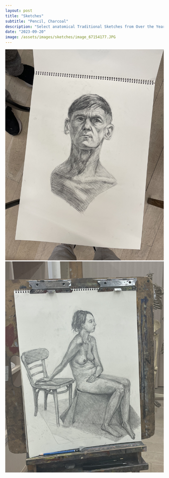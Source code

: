 ```yaml
---
layout: post
title: "Sketches"
subtitle: "Pencil, Charcoal"
description: "Select anatomical Traditional Sketches from Over the Years."
date: "2023-09-20"
image: /assets/images/sketches/image_67154177.JPG
---
```

![](/assets/images/sketches/image_67154177.JPG)
![](/assets/images/sketches/image_67205121.JPG)
